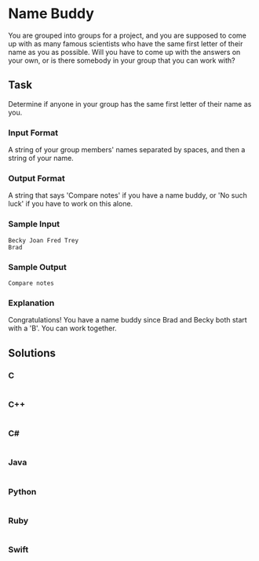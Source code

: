 # Name Buddy
You are grouped into groups for a project, and you are supposed to come up with as many famous scientists who have the same first letter of their name as you as possible. Will you have to come up with the answers on your own, or is there somebody in your group that you can work with?
## Task
Determine if anyone in your group has the same first letter of their name as you.
### Input Format
A string of your group members' names separated by spaces, and then a string of your name.
### Output Format
A string that says 'Compare notes' if you have a name buddy, or 'No such luck' if you have to work on this alone.
### Sample Input
```
Becky Joan Fred Trey
Brad
```
### Sample Output
```
Compare notes
```
### Explanation
Congratulations! You have a name buddy since Brad and Becky both start with a 'B'. You can work together.
## Solutions
### C
```c
```
### C++
```cpp
```
### C#
```cs
```
### Java
```java
```
### Python
```python
```
### Ruby
```ruby
```
### Swift
```swift
```